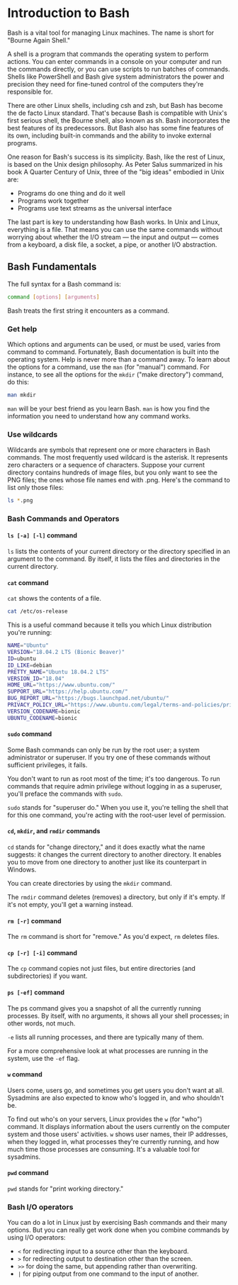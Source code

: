 # Introduction to Bash

Bash is a vital tool for managing Linux machines. The name is short for "Bourne Again Shell."

A shell is a program that commands the operating system to perform actions. You can enter commands in a console on your computer and run the commands directly, or you can use scripts to run batches of commands. Shells like PowerShell and Bash give system administrators the power and precision they need for fine-tuned control of the computers they're responsible for.

There are other Linux shells, including csh and zsh, but Bash has become the de facto Linux standard. That's because Bash is compatible with Unix's first serious shell, the Bourne shell, also known as sh. Bash incorporates the best features of its predecessors. But Bash also has some fine features of its own, including built-in commands and the ability to invoke external programs.

One reason for Bash's success is its simplicity. Bash, like the rest of Linux, is based on the Unix design philosophy. As Peter Salus summarized in his book A Quarter Century of Unix, three of the "big ideas" embodied in Unix are:

* Programs do one thing and do it well
* Programs work together
* Programs use text streams as the universal interface

The last part is key to understanding how Bash works. In Unix and Linux, everything is a file. That means you can use the same commands without worrying about whether the I/O stream — the input and output — comes from a keyboard, a disk file, a socket, a pipe, or another I/O abstraction.

## Bash Fundamentals

The full syntax for a Bash command is:

```bash
command [options] [arguments]
```

Bash treats the first string it encounters as a command.

### Get help

Which options and arguments can be used, or must be used, varies from command to command. Fortunately, Bash documentation is built into the operating system. Help is never more than a command away. To learn about the options for a command, use the `man` (for "manual") command. For instance, to see all the options for the `mkdir` ("make directory") command, do this:

```bash
man mkdir
```

`man` will be your best friend as you learn Bash. `man` is how you find the information you need to understand how any command works.

### Use wildcards

Wildcards are symbols that represent one or more characters in Bash commands. The most frequently used wildcard is the asterisk. It represents zero characters or a sequence of characters. Suppose your current directory contains hundreds of image files, but you only want to see the PNG files; the ones whose file names end with .png. Here's the command to list only those files:

```bash
ls *.png
```

### Bash Commands and Operators

#### `ls [-a] [-l]` command

`ls` lists the contents of your current directory or the directory specified in an argument to the command. By itself, it lists the files and directories in the current directory.

#### `cat` command

`cat` shows the contents of a file.

```bash
cat /etc/os-release
```

This is a useful command because it tells you which Linux distribution you're running:

```bash
NAME="Ubuntu"
VERSION="18.04.2 LTS (Bionic Beaver)"
ID=ubuntu
ID_LIKE=debian
PRETTY_NAME="Ubuntu 18.04.2 LTS"
VERSION_ID="18.04"
HOME_URL="https://www.ubuntu.com/"
SUPPORT_URL="https://help.ubuntu.com/"
BUG_REPORT_URL="https://bugs.launchpad.net/ubuntu/"
PRIVACY_POLICY_URL="https://www.ubuntu.com/legal/terms-and-policies/privacy-policy"
VERSION_CODENAME=bionic
UBUNTU_CODENAME=bionic
```

#### `sudo` command

Some Bash commands can only be run by the root user; a system administrator or superuser. If you try one of these commands without sufficient privileges, it fails.

You don't want to run as root most of the time; it's too dangerous. To run commands that require admin privilege without logging in as a superuser, you'll preface the commands with `sudo`.

`sudo` stands for "superuser do." When you use it, you're telling the shell that for this one command, you're acting with the root-user level of permission.

#### `cd`, `mkdir`, and `rmdir` commands

`cd` stands for "change directory," and it does exactly what the name suggests: it changes the current directory to another directory. It enables you to move from one directory to another just like its counterpart in Windows.

You can create directories by using the `mkdir` command.

The `rmdir` command deletes (removes) a directory, but only if it's empty. If it's not empty, you'll get a warning instead.

#### `rm [-r]` command
The `rm` command is short for "remove." As you'd expect, `rm` deletes files.

#### `cp [-r] [-i]` command
The `cp` command copies not just files, but entire directories (and subdirectories) if you want.

#### `ps [-ef]` command

The ps command gives you a snapshot of all the currently running processes. By itself, with no arguments, it shows all your shell processes; in other words, not much.

`-e` lists all running processes, and there are typically many of them.

For a more comprehensive look at what processes are running in the system, use the `-ef` flag.

#### `w` command

Users come, users go, and sometimes you get users you don't want at all. Sysadmins are also expected to know who's logged in, and who shouldn't be.

To find out who's on your servers, Linux provides the `w` (for "who") command. It displays information about the users currently on the computer system and those users' activities. `w` shows user names, their IP addresses, when they logged in, what processes they're currently running, and how much time those processes are consuming. It's a valuable tool for sysadmins.

#### `pwd` command

`pwd` stands for "print working directory."

### Bash I/O operators

You can do a lot in Linux just by exercising Bash commands and their many options. But you can really get work done when you combine commands by using I/O operators:

* `<` for redirecting input to a source other than the keyboard.
* `>` for redirecting output to destination other than the screen.
* `>>` for doing the same, but appending rather than overwriting.
* `|` for piping output from one command to the input of another.
